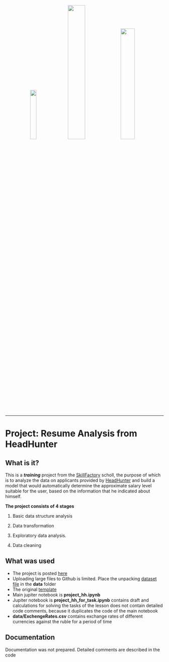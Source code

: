 
<div align="center">
  <img src="https://encrypted-tbn0.gstatic.com/images?q=tbn:ANd9GcQhWr5uMK-AXyQ7_w6oRIitOmKozpVTK5XV3Q&usqp=CAU" width =20%>
    <img src="https://i0.wp.com/apptractor.ru/wp-content/uploads/2022/04/09.01-hh.ru_.png?w=1280&ssl=1" width =33%>
     <img src="https://encrypted-tbn0.gstatic.com/images?q=tbn:ANd9GcQ48l-83whVYuuCSQ2G0TY2I2dsziBe_zU5iA&usqp=CAU" width =30%>
    <br>
</div>

-----------------

# Project: Resume Analysis from HeadHunter


## What is it?

 This is a ***training*** project from the [SkillFactory](https://skillfactory.ru/)  scholl, the purpose of which is to analyze the data on applicants provided by [HeadHunter](www.hh.ru) and build a model that would automatically determine the approximate salary level suitable for the user, based on the information that he indicated about himself.
 
 **The project consists of 4 stages**
 
1. Basic data structure analysis

2. Data transformation

3. Exploratory data analysis.

4. Data cleaning

## What was used
- The project is posted [here](https://github.com/andreyko75/project_hh)
- Uploading large files to Github is limited. Place the unpacking [dataset file](https://drive.google.com/file/d/1Kb78mAWYKcYlellTGhIjPI-bCcKbGuTn/view?usp=sharing)  in the **data** folder
- The original [template](https://lms.skillfactory.ru/assets/courseware/v1/1577d067038f8073197105c174f05822/asset-v1:SkillFactory+DST-3.0+28FEB2021+type@asset+block/Project-1._%D0%9D%D0%BE%D1%83%D1%82%D0%B1%D1%83%D0%BA-%D1%88%D0%B0%D0%B1%D0%BB%D0%BE%D0%BD.ipynb)
- Main jupiter notebook  is **project_hh.ipynb**
- Jupiter notebook is **project_hh_for_task.ipynb** contains draft and calculations for solving the tasks of the lesson does not contain detailed code comments, because it duplicates the code of the main notebook
- **data/ExchengeRates.csv** contains exchange rates of different currencies against the ruble for a period of time
   


## Documentation
Documentation was not prepared. Detailed comments are described in the code
